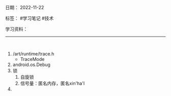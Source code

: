 日期： 2022-11-22

标签： #学习笔记 #技术

学习资料： 


---
<br>

1. /art/runtime/trace.h
	- TraceMode 
2. android.os.Debug
3. 锁
	1. 自旋锁
	2. 信号量：匿名内存，匿名xin'ha'l
4. 
